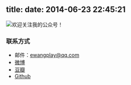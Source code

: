 title: 
date: 2014-06-23 22:45:21
---

![欢迎关注我的公众号！](https://ewangplay.github.io/images/公众号二维码.jpg)

### 联系方式
* 邮件：ewangplay@qq.com
* [微博](https://weibo.com/ewangplay)
* [豆瓣](https://www.douban.com/people/2275989)
* [Github](https://github.com/ewangplay)
